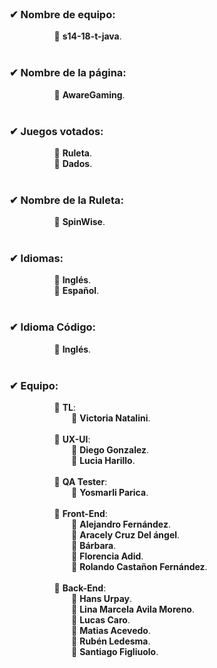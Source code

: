
<br>
<dl>
  <h3 align="left">✔ Nombre de equipo:</h3>
  <dd>
      &nbsp;&nbsp;&nbsp;&nbsp;&nbsp;&nbsp;&nbsp; 
      🔹 <b>s14-18-t-java</b>.
  </dd>
  <br>
  <h3 align="left">✔ Nombre de la página:</h3>
  <dd>
      &nbsp;&nbsp;&nbsp;&nbsp;&nbsp;&nbsp;&nbsp; 
      🔹 <b>AwareGaming</b>.
  </dd>
  <br>
  <h3 align="left">✔ Juegos votados:</h3>
  <dd>
      &nbsp;&nbsp;&nbsp;&nbsp;&nbsp;&nbsp;&nbsp; 
      🔹 <b>Ruleta</b>.
  </dd>
  <dd>
      &nbsp;&nbsp;&nbsp;&nbsp;&nbsp;&nbsp;&nbsp; 
      🔹 <b>Dados</b>.
  </dd>
  <br>
  <h3 align="left">✔ Nombre de la Ruleta:</h3>
  <dd>
      &nbsp;&nbsp;&nbsp;&nbsp;&nbsp;&nbsp;&nbsp; 
      🔹 <b>SpinWise</b>.
  </dd>
  <br>
  <h3 align="left">✔ Idiomas:</h3>
  <dd>
      &nbsp;&nbsp;&nbsp;&nbsp;&nbsp;&nbsp;&nbsp; 
      🔹 <b>Inglés</b>.
  </dd>
  <dd>
      &nbsp;&nbsp;&nbsp;&nbsp;&nbsp;&nbsp;&nbsp; 
      🔹 <b>Español</b>.
  </dd>
  <br>
  <h3 align="left">✔ Idioma Código:</h3>
  <dd>
      &nbsp;&nbsp;&nbsp;&nbsp;&nbsp;&nbsp;&nbsp; 
      🔹 <b>Inglés</b>.
  </dd>
  <br>
  
  <h3 align="left">✔ Equipo:</h3>
  <dd>
      &nbsp;&nbsp;&nbsp;&nbsp;&nbsp;&nbsp;&nbsp; 
      🔹 <b>TL</b>:
  </dd>
   <dd>
      &nbsp;&nbsp;&nbsp;&nbsp;&nbsp;&nbsp;&nbsp;&nbsp;&nbsp;&nbsp;&nbsp;&nbsp;&nbsp;&nbsp; 
      🔸 <b>Victoria Natalini</b>.
  </dd>
  <br>
  <dd>
      &nbsp;&nbsp;&nbsp;&nbsp;&nbsp;&nbsp;&nbsp; 
      🔹 <b>UX-UI</b>:
  </dd>
  <dd>
      &nbsp;&nbsp;&nbsp;&nbsp;&nbsp;&nbsp;&nbsp;&nbsp;&nbsp;&nbsp;&nbsp;&nbsp;&nbsp;&nbsp; 
      🔸 <b>Diego Gonzalez</b>.
  </dd>
  <dd>
      &nbsp;&nbsp;&nbsp;&nbsp;&nbsp;&nbsp;&nbsp;&nbsp;&nbsp;&nbsp;&nbsp;&nbsp;&nbsp;&nbsp; 
      🔸 <b>Lucia Harillo</b>.
  </dd>
  <br>
  <dd>
      &nbsp;&nbsp;&nbsp;&nbsp;&nbsp;&nbsp;&nbsp; 
      🔹 <b>QA Tester</b>:
  </dd>
  <dd>
      &nbsp;&nbsp;&nbsp;&nbsp;&nbsp;&nbsp;&nbsp;&nbsp;&nbsp;&nbsp;&nbsp;&nbsp;&nbsp;&nbsp; 
      🔸 <b>Yosmarli Parica</b>.
  </dd>
  <br>
  <dd>
      &nbsp;&nbsp;&nbsp;&nbsp;&nbsp;&nbsp;&nbsp; 
      🔹 <b>Front-End</b>:
  </dd>
  <dd>
      &nbsp;&nbsp;&nbsp;&nbsp;&nbsp;&nbsp;&nbsp;&nbsp;&nbsp;&nbsp;&nbsp;&nbsp;&nbsp;&nbsp; 
      🔸 <b>Alejandro Fernández</b>.
  </dd>
   <dd>
      &nbsp;&nbsp;&nbsp;&nbsp;&nbsp;&nbsp;&nbsp;&nbsp;&nbsp;&nbsp;&nbsp;&nbsp;&nbsp;&nbsp; 
      🔸 <b>Aracely Cruz Del ángel</b>.
  </dd>
  <dd>
      &nbsp;&nbsp;&nbsp;&nbsp;&nbsp;&nbsp;&nbsp;&nbsp;&nbsp;&nbsp;&nbsp;&nbsp;&nbsp;&nbsp; 
      🔸 <b>Bárbara</b>.
  </dd>
  <dd>
      &nbsp;&nbsp;&nbsp;&nbsp;&nbsp;&nbsp;&nbsp;&nbsp;&nbsp;&nbsp;&nbsp;&nbsp;&nbsp;&nbsp; 
      🔸 <b>Florencia Adid</b>.
  </dd>
  <dd>
      &nbsp;&nbsp;&nbsp;&nbsp;&nbsp;&nbsp;&nbsp;&nbsp;&nbsp;&nbsp;&nbsp;&nbsp;&nbsp;&nbsp; 
      🔸 <b>Rolando Castañon Fernández</b>.
  </dd>
 
  <br>
  <dd>
      &nbsp;&nbsp;&nbsp;&nbsp;&nbsp;&nbsp;&nbsp; 
      🔹 <b>Back-End</b>:
  </dd>
  <dd>
      &nbsp;&nbsp;&nbsp;&nbsp;&nbsp;&nbsp;&nbsp;&nbsp;&nbsp;&nbsp;&nbsp;&nbsp;&nbsp;&nbsp; 
      🔸 <b>Hans Urpay</b>.
  </dd>
  <dd>
      &nbsp;&nbsp;&nbsp;&nbsp;&nbsp;&nbsp;&nbsp;&nbsp;&nbsp;&nbsp;&nbsp;&nbsp;&nbsp;&nbsp; 
      🔸 <b>Lina Marcela Avila Moreno</b>.
  </dd>
  <dd>
      &nbsp;&nbsp;&nbsp;&nbsp;&nbsp;&nbsp;&nbsp;&nbsp;&nbsp;&nbsp;&nbsp;&nbsp;&nbsp;&nbsp; 
      🔸 <b>Lucas Caro</b>.
  </dd>
  <dd>
      &nbsp;&nbsp;&nbsp;&nbsp;&nbsp;&nbsp;&nbsp;&nbsp;&nbsp;&nbsp;&nbsp;&nbsp;&nbsp;&nbsp; 
      🔸 <b>Matias Acevedo</b>.
  </dd>
  <dd>
      &nbsp;&nbsp;&nbsp;&nbsp;&nbsp;&nbsp;&nbsp;&nbsp;&nbsp;&nbsp;&nbsp;&nbsp;&nbsp;&nbsp; 
      🔸 <b>Rubén Ledesma</b>.
  </dd>
  <dd>
      &nbsp;&nbsp;&nbsp;&nbsp;&nbsp;&nbsp;&nbsp;&nbsp;&nbsp;&nbsp;&nbsp;&nbsp;&nbsp;&nbsp; 
      🔸 <b>Santiago Figliuolo</b>.
  </dd>
  <br>
  
</dl>
